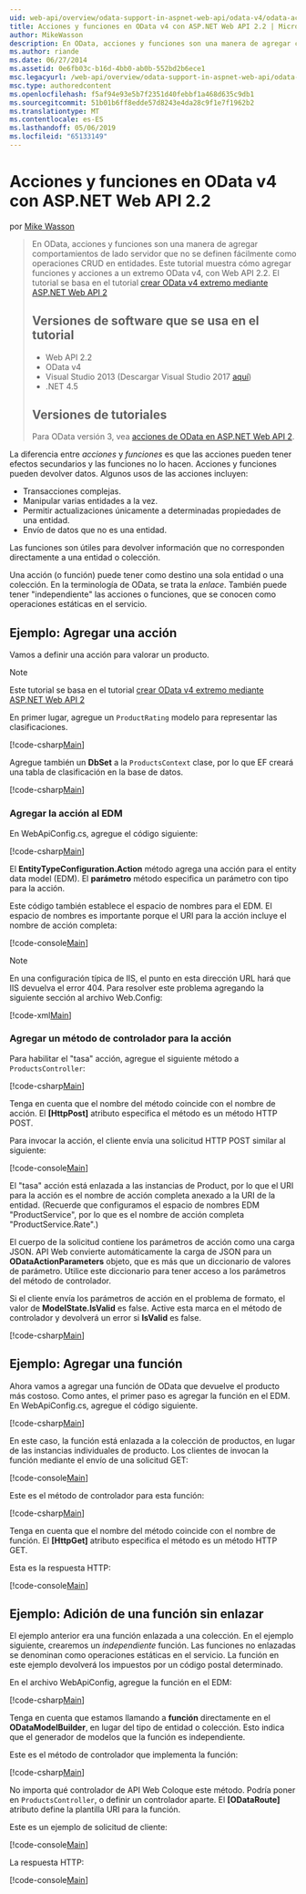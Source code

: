 ```yaml
---
uid: web-api/overview/odata-support-in-aspnet-web-api/odata-v4/odata-actions-and-functions
title: Acciones y funciones en OData v4 con ASP.NET Web API 2.2 | Microsoft Docs
author: MikeWasson
description: En OData, acciones y funciones son una manera de agregar comportamientos de lado servidor que no se definen fácilmente como operaciones CRUD en entidades. Este tutorial se muestra cómo...
ms.author: riande
ms.date: 06/27/2014
ms.assetid: 0e6fb03c-b16d-4bb0-ab0b-552bd2b6ece1
msc.legacyurl: /web-api/overview/odata-support-in-aspnet-web-api/odata-v4/odata-actions-and-functions
msc.type: authoredcontent
ms.openlocfilehash: f5af94e93e5b7f2351d40febbf1a468d635c9db1
ms.sourcegitcommit: 51b01b6ff8edde57d8243e4da28c9f1e7f1962b2
ms.translationtype: MT
ms.contentlocale: es-ES
ms.lasthandoff: 05/06/2019
ms.locfileid: "65133149"
---
```

# <a name="actions-and-functions-in-odata-v4-using-aspnet-web-api-22"></a>Acciones y funciones en OData v4 con ASP.NET Web API 2.2

por [Mike Wasson](https://github.com/MikeWasson)

> En OData, acciones y funciones son una manera de agregar comportamientos de lado servidor que no se definen fácilmente como operaciones CRUD en entidades. Este tutorial muestra cómo agregar funciones y acciones a un extremo OData v4, con Web API 2.2. El tutorial se basa en el tutorial [crear OData v4 extremo mediante ASP.NET Web API 2](create-an-odata-v4-endpoint.md)
>
> ## <a name="software-versions-used-in-the-tutorial"></a>Versiones de software que se usa en el tutorial
>
> - Web API 2.2
> - OData v4
> - Visual Studio 2013 (Descargar Visual Studio 2017 [aquí](https://visualstudio.microsoft.com/downloads/?utm_medium=microsoft&utm_source=docs.microsoft.com&utm_campaign=button+cta&utm_content=download+vs2017))
> - .NET 4.5
>
> ## <a name="tutorial-versions"></a>Versiones de tutoriales
>
> Para OData versión 3, vea [acciones de OData en ASP.NET Web API 2](../odata-v3/odata-actions.md).

La diferencia entre *acciones* y *funciones* es que las acciones pueden tener efectos secundarios y las funciones no lo hacen. Acciones y funciones pueden devolver datos. Algunos usos de las acciones incluyen:

- Transacciones complejas.
- Manipular varias entidades a la vez.
- Permitir actualizaciones únicamente a determinadas propiedades de una entidad.
- Envío de datos que no es una entidad.

Las funciones son útiles para devolver información que no corresponden directamente a una entidad o colección.

Una acción (o función) puede tener como destino una sola entidad o una colección. En la terminología de OData, se trata la *enlace*. También puede tener &quot;independiente&quot; las acciones o funciones, que se conocen como operaciones estáticas en el servicio.

## <a name="example-adding-an-action"></a>Ejemplo: Agregar una acción

Vamos a definir una acción para valorar un producto.

> [!NOTE]
> Este tutorial se basa en el tutorial [crear OData v4 extremo mediante ASP.NET Web API 2](create-an-odata-v4-endpoint.md)

En primer lugar, agregue un `ProductRating` modelo para representar las clasificaciones.

[!code-csharp[Main](odata-actions-and-functions/samples/sample1.cs)]

Agregue también un **DbSet** a la `ProductsContext` clase, por lo que EF creará una tabla de clasificación en la base de datos.

[!code-csharp[Main](odata-actions-and-functions/samples/sample2.cs)]

### <a name="add-the-action-to-the-edm"></a>Agregar la acción al EDM

En WebApiConfig.cs, agregue el código siguiente:

[!code-csharp[Main](odata-actions-and-functions/samples/sample3.cs)]

El **EntityTypeConfiguration.Action** método agrega una acción para el entity data model (EDM). El **parámetro** método especifica un parámetro con tipo para la acción.

Este código también establece el espacio de nombres para el EDM. El espacio de nombres es importante porque el URI para la acción incluye el nombre de acción completa:

[!code-console[Main](odata-actions-and-functions/samples/sample4.cmd)]

> [!NOTE]
> En una configuración típica de IIS, el punto en esta dirección URL hará que IIS devuelva el error 404. Para resolver este problema agregando la siguiente sección al archivo Web.Config:

[!code-xml[Main](odata-actions-and-functions/samples/sample5.xml)]

### <a name="add-a-controller-method-for-the-action"></a>Agregar un método de controlador para la acción

Para habilitar el &quot;tasa&quot; acción, agregue el siguiente método a `ProductsController`:

[!code-csharp[Main](odata-actions-and-functions/samples/sample6.cs)]

Tenga en cuenta que el nombre del método coincide con el nombre de acción. El **[HttpPost]** atributo especifica el método es un método HTTP POST.

Para invocar la acción, el cliente envía una solicitud HTTP POST similar al siguiente:

[!code-console[Main](odata-actions-and-functions/samples/sample7.cmd)]

El &quot;tasa&quot; acción está enlazada a las instancias de Product, por lo que el URI para la acción es el nombre de acción completa anexado a la URI de la entidad. (Recuerde que configuramos el espacio de nombres EDM &quot;ProductService&quot;, por lo que es el nombre de acción completa &quot;ProductService.Rate&quot;.)

El cuerpo de la solicitud contiene los parámetros de acción como una carga JSON. API Web convierte automáticamente la carga de JSON para un **ODataActionParameters** objeto, que es más que un diccionario de valores de parámetro. Utilice este diccionario para tener acceso a los parámetros del método de controlador.

Si el cliente envía los parámetros de acción en el problema de formato, el valor de **ModelState.IsValid** es false. Active esta marca en el método de controlador y devolverá un error si **IsValid** es false.

[!code-csharp[Main](odata-actions-and-functions/samples/sample8.cs)]

## <a name="example-adding-a-function"></a>Ejemplo: Agregar una función

Ahora vamos a agregar una función de OData que devuelve el producto más costoso. Como antes, el primer paso es agregar la función en el EDM. En WebApiConfig.cs, agregue el código siguiente.

[!code-csharp[Main](odata-actions-and-functions/samples/sample9.cs)]

En este caso, la función está enlazada a la colección de productos, en lugar de las instancias individuales de producto. Los clientes de invocan la función mediante el envío de una solicitud GET:

[!code-console[Main](odata-actions-and-functions/samples/sample10.cmd)]

Este es el método de controlador para esta función:

[!code-csharp[Main](odata-actions-and-functions/samples/sample11.cs)]

Tenga en cuenta que el nombre del método coincide con el nombre de función. El **[HttpGet]** atributo especifica el método es un método HTTP GET.

Esta es la respuesta HTTP:

[!code-console[Main](odata-actions-and-functions/samples/sample12.cmd)]

## <a name="example-adding-an-unbound-function"></a>Ejemplo: Adición de una función sin enlazar

El ejemplo anterior era una función enlazada a una colección. En el ejemplo siguiente, crearemos un *independiente* función. Las funciones no enlazadas se denominan como operaciones estáticas en el servicio. La función en este ejemplo devolverá los impuestos por un código postal determinado.

En el archivo WebApiConfig, agregue la función en el EDM:

[!code-csharp[Main](odata-actions-and-functions/samples/sample13.cs)]

Tenga en cuenta que estamos llamando a **función** directamente en el **ODataModelBuilder**, en lugar del tipo de entidad o colección. Esto indica que el generador de modelos que la función es independiente.

Este es el método de controlador que implementa la función:

[!code-csharp[Main](odata-actions-and-functions/samples/sample14.cs)]

No importa qué controlador de API Web Coloque este método. Podría poner en `ProductsController`, o definir un controlador aparte. El **[ODataRoute]** atributo define la plantilla URI para la función.

Este es un ejemplo de solicitud de cliente:

[!code-console[Main](odata-actions-and-functions/samples/sample15.cmd)]

La respuesta HTTP:

[!code-console[Main](odata-actions-and-functions/samples/sample16.cmd)]
